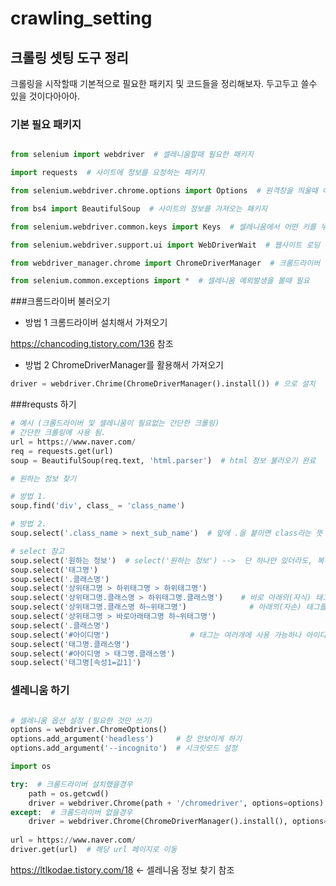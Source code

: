# crawling_setting

## 크롤링 셋팅 도구 정리
 크롤링을 시작할때 기본적으로 필요한 패키지 및 코드들을 정리해보자. 두고두고 쓸수 있을 것이다아아아.


### 기본 필요 패키지
 ```python
 
 from selenium import webdriver  # 셀레니움할때 필요한 패키지
 
 import requests  # 사이트에 정보를 요청하는 패키지
 
 from selenium.webdriver.chrome.options import Options  # 원격창을 띄울때 여러 옵션을 설정할 때 필요
 
 from bs4 import BeautifulSoup  # 사이트의 정보를 가져오는 패키지
 
 from selenium.webdriver.common.keys import Keys  # 셀레니움에서 어떤 키를 누르게 할때 필요
 
 from selenium.webdriver.support.ui import WebDriverWait  # 웹사이트 로딩 될때까지 기다리게할때 필요
 
 from webdriver_manager.chrome import ChromeDriverManager  # 크롬드라이버 설치에 필요
 
 from selenium.common.exceptions import *  # 셀레니움 예외발생을 볼때 필요
 
 
 ```

###크롬드라이버 불러오기

 - 방법 1 크롬드라이버 설치해서 가져오기
 
 https://chancoding.tistory.com/136     참조
 
 
 
 - 방법 2 ChromeDriverManager를 활용해서 가져오기
 
 ```python
 driver = webdriver.Chrime(ChromeDriverManager().install()) # 으로 설치
 ```
 
 
 ###requsts 하기
 
 ```python
 # 예시 (크롬드라이버 및 셀레니움이 필요없는 간단한 크롤링)
 # 간단한 크롤링에 사용 됨.
 url = https://www.naver.com/
 req = requests.get(url)
 soup = BeautifulSoup(req.text, 'html.parser')  # html 정보 불러오기 완료
 
 # 원하는 정보 찾기
 
 # 방법 1.
 soup.find('div', class_ = 'class_name')
 
 # 방법 2.
 soup.select('.class_name > next_sub_name')  # 앞에 .을 붙이면 class라는 뜻
 
 # select 참고 
 soup.select('원하는 정보')  # select('원하는 정보') -->  단 하나만 있더라도, 복수 가능한 형태로 되어있음
 soup.select('태그명')
 soup.select('.클래스명')
 soup.select('상위태그명 > 하위태그명 > 하위태그명')
 soup.select('상위태그명.클래스명 > 하위태그명.클래스명')    # 바로 아래의(자식) 태그를 선택시에는 > 기호를 사용
 soup.select('상위태그명.클래스명 하~위태그명')              # 아래의(자손) 태그를 선택시에는   띄어쓰기 사용
 soup.select('상위태그명 > 바로아래태그명 하~위태그명')     
 soup.select('.클래스명')
 soup.select('#아이디명')                  # 태그는 여러개에 사용 가능하나 아이디는 한번만 사용 가능함! ==> 선택하기 좋음
 soup.select('태그명.클래스명')
 soup.select('#아이디명 > 태그명.클래스명')
 soup.select('태그명[속성1=값1]')
 ```
 
 
 ### 셀레니움 하기
 
 ```python
 
 # 셀레니움 옵션 설정 (필요한 것만 쓰기)
 options = webdriver.ChromeOptions()
 options.add_argument('headless')     # 창 안보이게 하기
 options.add_argument('--incognito')  # 시크릿모드 설정
 
 import os
 
 try:  # 크롬드라이버 설치했을경우
     path = os.getcwd()
     driver = webdriver.Chrome(path + '/chromedriver', options=options)
 except:  # 크롬드라이버 없을경우
     driver = webdriver.Chrome(ChromeDriverManager().install(), options=options)
     
 url = https://www.naver.com/
 driver.get(url)  # 해당 url 페이지로 이동
 ```
 
 https://ltlkodae.tistory.com/18   <- 셀레니움 정보 찾기 참조
 
 



 

